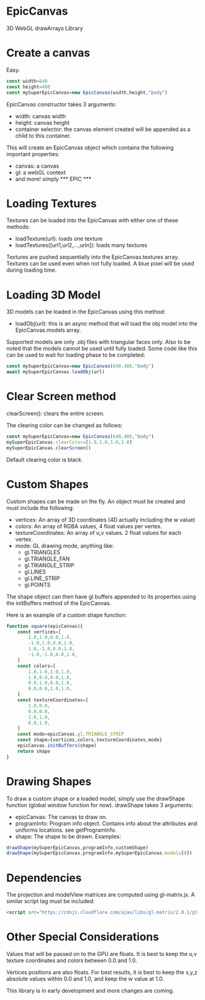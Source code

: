 # EpicCanvas
3D WebGL drawArrays Library

# Create a canvas
Easy.
```js
const width=640
const height=480
const mySuperEpicCanvas=new EpicCanvas(width,height,"body")
```
EpicCanvas constructor takes 3 arguments:
* width: canvas width
* height: canvas height
* container selector: the canvas element created will be appended as a child to this container.

This will create an EpicCanvas object which contains the following important properties:
* canvas: a canvas
* gl: a webGL context
* and more! simply *** EPIC ***

# Loading Textures
Textures can be loaded into the EpicCanvas with either one of these methods:
* loadTexture(url): loads one texture
* loadTextures([url1,url2,...,urln]): loads many textures

Textures are pushed sequentially into the EpicCanvas.textures array.
Textures can be used even when not fully loaded. A blue pixel will be used during loading time.



# Loading 3D Model
3D models can be loaded in the EpicCanvas using this method:
* loadObj(url): this is an async method that will load the obj model into the EpicCanvas.models array.

Supported models are only .obj files with triangular faces only.
Also to be noted that the models cannot be used until fully loaded.
Some code like this can be used to wait for loading phase to be completed: 
```js
const mySuperEpicCanvas=new EpicCanvas(640,480,"body")
await mySuperEpicCanvas.loadObj(url)
```

# Clear Screen method
clearScreen(): clears the entire screen.

The clearing color can be changed as follows:
```js
const mySuperEpicCanvas=new EpicCanvas(640,480,"body")
mySuperEpicCanvas.clearColor=[1.0,1.0,1.0,1.0]
mySuperEpicCanvas.clearScreen()
```
Default clearing color is black.

# Custom Shapes
Custom shapes can be made on the fly. An object must be created and must include the following:
* vertices: An array of 3D coordinates (4D actually including the w value)
* colors: An array of RGBA values, 4 float values per vertex.
* textureCoordinates: An array of u,v values. 2 float values for each vertex.
* mode: GL drawing mode, anything like:
  * gl.TRIANGLES
  * gl.TRIANGLE_FAN
  * gl.TRIANGLE_STRIP
  * gl.LINES
  * gl.LINE_STRIP
  * gl.POINTS


The shape object can then have gl buffers appended to its properties using the initBuffers method of the EpicCanvas.

Here is an example of a custom shape function:
```js
function square(epicCanvas){
    const vertices=[
        1.0,1.0,0.0,1.0,
        -1.0,1.0,0.0,1.0,
        1.0,-1.0,0.0,1.0,
        -1.0,-1.0,0.0,1.0,
    ]
    const colors=[
        1.0,1.0,1.0,1.0,
        1.0,0.0,0.0,1.0,
        0.0,1.0,0.0,1.0,
        0.0,0.0,1.0,1.0,
    ]
    const textureCoordinates=[
        1.0,0.0,
        0.0,0.0,
        1.0,1.0,
        0.0,1.0,
    ]
    const mode=epicCanvas.gl.TRIANGLE_STRIP
    const shape={vertices,colors,textureCoordinates,mode}
    epicCanvas.initBuffers(shape)
    return shape
}
```
# Drawing Shapes
To draw a custom shape or a loaded model, simply use the drawShape function (global window function for now). drawShape takes 3 arguments:
* epicCanvas: The canvas to draw on.
* programInfo: Program info object. Contains info about the attributes and uniforms locations. see getProgramInfo. 
* shape: The shape to be drawn.
Examples:
```js
drawShape(mySuperEpicCanvas,programInfo,customShape)
drawShape(mySuperEpicCanvas,programInfo,mySuperEpicCanvas.models[0])
```
# Dependencies
The projection and modelView matrices are computed using gl-matrix.js.
A similar script tag must be included:
```html
<script src="https://cdnjs.cloudflare.com/ajax/libs/gl-matrix/2.8.1/gl-matrix-min.js"></script>
```

# Other Special Considerations
Values that will be passed on to the GPU are floats. It is best to keep the u,v texture coordinates and colors between 0.0 and 1.0.

Vertices positions are also floats. For best results, it is best to keep the x,y,z absolute values within 0.0 and 1.0, and keep the w value at 1.0.

This library is in early development and more changes are coming.
